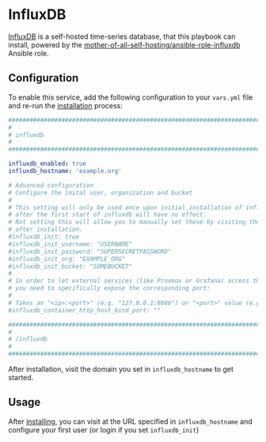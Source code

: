 # InfluxDB

[InfluxDB](https://www.influxdata.com/) is a self-hosted time-series database, that this playbook can install, powered by the [mother-of-all-self-hosting/ansible-role-influxdb](https://github.com/mother-of-all-self-hosting/ansible-role-influxdb) Ansible role.

## Configuration

To enable this service, add the following configuration to your `vars.yml` file and re-run the [installation](../installing.md) process:

```yaml
########################################################################
#                                                                      #
# influxdb                                                             #
#                                                                      #
########################################################################

influxdb_enabled: true
influxdb_hostname: 'example.org'

# Advanced configuration
# Configure the inital user, organization and bucket
#
# This setting will only be used once upon initial installation of influxdb. Changing this values
# after the first start of influxdb will have no effect.
# Not setting this will allow you to manually set these by visiting the domain you set in influxdb_hostname
# after installation.
#influxdb_init: true
#influxdb_init_username: "USERNAME"
#influxdb_init_password: "SUPERSECRETPASSWORD"
#influxdb_init_org: "EXAMPLE_ORG"
#influxdb_init_bucket: "SOMEBUCKET"
#
# In order to let external services (like Proxmox or Grafana) access the http API of influxdb,
# you need to specifically expose the corresponding port:
#
# Takes an "<ip>:<port>" (e.g. "127.0.0.1:8086") or "<port>" value (e.g. "8086"), or empty string to not expose.
#influxdb_container_http_host_bind_port: ""

########################################################################
#                                                                      #
# /influxdb                                                            #
#                                                                      #
########################################################################
```

After installation, visit the domain you set in `influxdb_hostname` to get started.

## Usage

After [installing](../installing.md), you can visit at the URL specified in `influxdb_hostname` and configure your first user (or login if you set `influxdb_init`)
